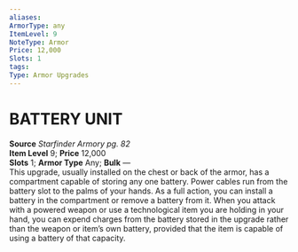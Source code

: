```yaml
---
aliases: 
ArmorType: any
ItemLevel: 9
NoteType: Armor
Price: 12,000
Slots: 1
tags: 
Type: Armor Upgrades
---
```

# BATTERY UNIT
**Source** _Starfinder Armory pg. 82_  
**Item Level** 9; **Price** 12,000  
**Slots** 1; **Armor Type** Any; **Bulk** —  
This upgrade, usually installed on the chest or back of the armor, has a compartment capable of storing any one battery. Power cables run from the battery slot to the palms of your hands. As a full action, you can install a battery in the compartment or remove a battery from it. When you attack with a powered weapon or use a technological item you are holding in your hand, you can expend charges from the battery stored in the upgrade rather than the weapon or item’s own battery, provided that the item is capable of using a battery of that capacity.
